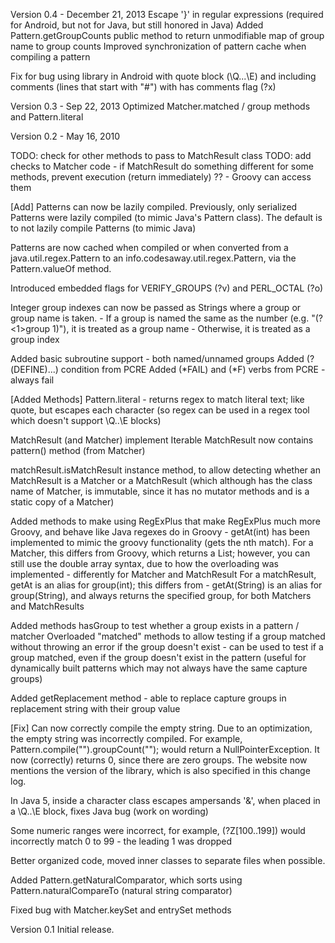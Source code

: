Version 0.4 - December 21, 2013
Escape '}' in regular expressions (required for Android, but not for Java, but still honored in Java)
Added Pattern.getGroupCounts public method to return unmodifiable map of group name to group counts
Improved synchronization of pattern cache when compiling a pattern

Fix for bug using library in Android 
with quote block (\Q...\E) and including comments (lines that start with "#") with has comments flag (?x)

Version 0.3 - Sep 22, 2013
Optimized Matcher.matched / group methods and Pattern.literal

Version 0.2 - May 16, 2010

TODO: check for other methods to pass to MatchResult class
TODO: add checks to Matcher code - if MatchResult do something different
    for some methods, prevent execution (return immediately) ?? - Groovy can access them
    
[Add]
Patterns can now be lazily compiled. Previously, only serialized Patterns were lazily compiled (to mimic Java's Pattern class).
The default is to not lazily compile Patterns (to mimic Java)

Patterns are now cached when compiled or when converted from a java.util.regex.Pattern 
    to an info.codesaway.util.regex.Pattern, via the Pattern.valueOf method.
    
Introduced embedded flags for VERIFY_GROUPS (?v) and PERL_OCTAL (?o)
 
Integer group indexes can now be passed as Strings where a group or group name is taken. 
    - If a group is named the same as the number (e.g. "(?<1>group 1)"), it is treated as a group name
    - Otherwise, it is treated as a group index
    
Added basic subroutine support - both named/unnamed groups
Added (?(DEFINE)...) condition from PCRE
Added (*FAIL) and (*F) verbs from PCRE - always fail    

[Added Methods]
Pattern.literal - returns regex to match literal text; like quote, but escapes each character (so regex can
be used in a regex tool which doesn't support \Q..\E blocks)

MatchResult (and Matcher) implement Iterable<MatchResult>
MatchResult now contains pattern() method (from Matcher)

matchResult.isMatchResult instance method, to allow detecting whether an MatchResult is a Matcher 
    or a MatchResult (which although has the class name of Matcher, is immutable, 
    since it has no mutator methods and is a static copy of a Matcher)

Added methods to make using RegExPlus that make RegExPlus much more Groovy, and behave like Java regexes do in Groovy
    - getAt(int) has been implemented to mimic the groovy functionality (gets the nth match). 
        For a Matcher, this differs from Groovy, which returns a List; however, you can still use the double array syntax, due to how the overloading was implemented - differently for Matcher and MatchResult
        For a matchResult, getAt is an alias for group(int); this differs from 
    - getAt(String) is an alias for group(String), and always returns the specified group, for both Matchers and MatchResults
    
Added methods hasGroup to test whether a group exists in a pattern / matcher
Overloaded "matched" methods to allow testing if a group matched without throwing an error if the group doesn't exist
    - can be used to test if a group matched, even if the group doesn't exist in the pattern 
    (useful for dynamically built patterns which may not always have the same capture groups)
    
Added getReplacement method - able to replace capture groups in replacement string with their group value
    
[Fix]
Can now correctly compile the empty string. Due to an optimization, the empty string was incorrectly compiled. For example, Pattern.compile("").groupCount(""); would return a NullPointerException. It now (correctly) returns 0, since there are zero groups.
The website now mentions the version of the library, which is also specified in this change log. 

In Java 5, inside a character class escapes ampersands '&', when placed in a \Q..\E block, fixes Java bug (work on wording)

Some numeric ranges were incorrect, for example, (?Z[100..199]) would incorrectly match 0 to 99 - the leading 1 was dropped

Better organized code, moved inner classes to separate files when possible.

Added Pattern.getNaturalComparator, which sorts using Pattern.naturalCompareTo (natural string comparator)

Fixed bug with Matcher.keySet and entrySet methods

Version 0.1
Initial release.